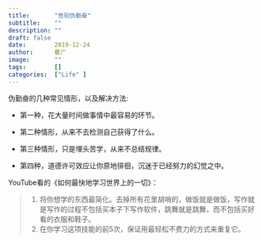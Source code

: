 ```yaml
---
title:       "告别伪勤奋"
subtitle:    ""
description: ""
draft: false
date:        2019-12-24
author:      瞿广
image:       ""
tags:        []
categories:  ["Life" ]
---
```


伪勤奋的几种常见情形，以及解决方法:
<!--more-->


- 第一种，花大量时间做事情中最容易的环节。

- 第二种情形，从来不去检测自己获得了什么。

- 第三种情形，只是埋头苦学，从来不总结规律。

- 第四种，道德许可效应让你原地徘徊，沉迷于已经努力的幻觉之中。

YouTube看的《如何最快地学习世界上的一切》：

> 1. 将你想学的东西最简化。去掉所有花里胡哨的，做饭就是做饭，写作就是写作的过程不包括买本子下写作软件，跳舞就是跳舞，而不包括买好看的衣服和鞋子。
> 2. 在你学习这项技能的前5次，保证用最轻松不费力的方式来重复它。
